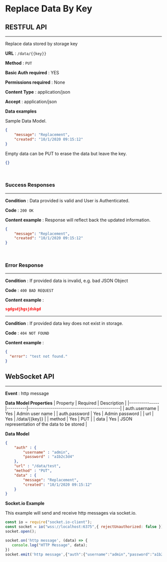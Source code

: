 # Replace Data By Key

## RESTFUL API
---  
Replace data stored by storage key

**URL** : `/data/{{key}}`

**Method** : `PUT`

**Basic Auth required** : YES

**Permissions required** : None

**Content Type** : application/json

**Accept** : application/json

**Data examples**

Sample Data Model.

```json
{
    "message": "Replacement",
    "created": "10/1/2020 09:15:12"
}
```

Empty data can be PUT to erase the data but leave the key.

```json
{}
```

<br />

### Success Responses
---
**Condition** : Data provided is valid and User is Authenticated.

**Code** : `200 OK`

**Content example** : Response will reflect back the updated information. 

```json
{
    "message": "Replacement",
    "created": "10/1/2020 09:15:12"
}
```

<br />

### Error Response
---
**Condition** : If provided data is invalid, e.g. bad JSON Object

**Code** : `400 BAD REQUEST`

**Content example** :

```json
sgdgsdjhgsjdskgd
```
  
---
  
**Condition** : If provided data key does not exist in storage.

**Code** : `404 NOT FOUND`

**Content example** :

```json
{
  "error": "test not found."
}
```

## WebSocket API
---

**Event** : http message

**Data Model Properties**
| Property      | Required | Description                                  |
|---------------|----------|----------------------------------------------|
| auth.username | Yes      | Admin user name                              |
| auth.password | Yes      | Admin password                               |
| url           | Yes      | /data/{{key}}                                |
| method        | Yes      | PUT                                          |
| data          | Yes      | JSON representation of the data to be stored |


**Data Model**
```json
{
    "auth" : { 
        "username" : "admin", 
        "password" : "a1b2c3d4" 
    },
    "url" : "/data/test", 
    "method" : "PUT", 
    "data" : { 
        "message": "Replacement",
        "created": "10/1/2020 09:15:12"
    } 
}
```

**Socket.io Example**

This example will send and receive http messages via socket.io.

```js
const io = require("socket.io-client");
const socket = io("wss://localhost:6375",{ rejectUnauthorized: false });
socket.open();

socket.on('http message', (data) => {
   console.log("HTTP Message", data);
})
socket.emit('http message',{"auth":{"username":"admin","password":"a1b2c3d4"},"url":"/data/test","method":"PUT","data":{"message":"Replacement","created":"10/1/2020 09:15:12"}})
```